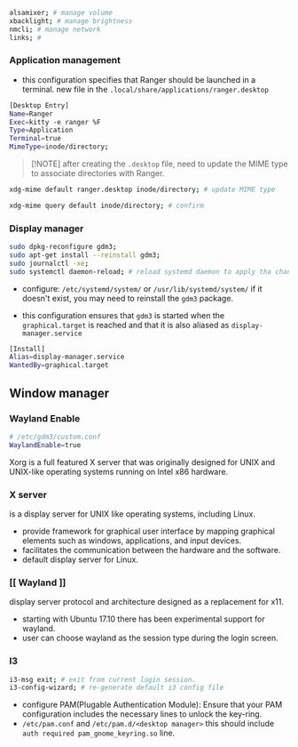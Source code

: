 ```bash
alsamixer; # manage volume
xbacklight; # manage brightness
nmcli; # manage network
links; #
```
### Application management
- this configuration specifies that Ranger should be launched in a terminal. new file in the `.local/share/applications/ranger.desktop`
```bash
[Desktop Entry]
Name=Ranger
Exec=kitty -e ranger %F
Type=Application
Terminal=true
MimeType=inode/directory;
```

> [!NOTE] after creating the `.desktop` file, need to update the MIME type to associate directories with Ranger.

```bash
xdg-mime default ranger.desktop inode/directory; # update MIME type

xdg-mime query default inode/directory; # confirm
```

### Display manager
```bash
sudo dpkg-reconfigure gdm3;
sudo apt-get install --reinstall gdm3;
sudo journalctl -xe;
sudo systemctl daemon-reload; # reload systemd daemon to apply tha changes;
```

- configure: `/etc/systemd/system/` or `/usr/lib/systemd/system/` if it doesn't exist, you may need to reinstall the `gdm3` package.

- this configuration ensures that `gdm3` is started when the `graphical.target` is reached and that it is also aliased as `display-manager.service`
```bash
[Install]
Alias=display-manager.service
WantedBy=graphical.target
```

## Window manager

### Wayland Enable
```bash
# /etc/gdm3/custom.conf
WaylandEnable=true
```

Xorg is a full featured X server that was originally designed for UNIX and UNIX-like operating systems running on Intel x86 hardware.

### X server
is a display server for UNIX like operating systems, including Linux.

- provide framework for graphical user interface by mapping graphical elements such as windows, applications, and input devices.
- facilitates the communication between the hardware and the software.
- default display server for Linux.

### [[ Wayland ]]
display server protocol and architecture designed as a replacement for x11.

- starting with Ubuntu 17.10 there has been experimental support for wayland.
- user can choose wayland as the session type during the login screen.

### I3
```bash
i3-msg exit; # exit from current login session.
i3-config-wizard; # re-generate default i3 config file
```

- configure PAM(Plugable Authentication Module): Ensure that your PAM configuration includes the necessary lines to unlock the key-ring. 
- `/etc/pam.conf` and `/etc/pam.d/<desktop manager>` this should include `auth required pam_gnome_keyring.so` line.